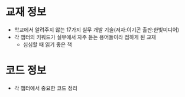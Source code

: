 # 교재 정보
- 학교에서 알려주지 않는 17가지 실무 개발 기술(저자:이기곤 출판:한빛미디어)
- 각 챕터의 키워드가 실무에서 자주 듣는 용어들이라 접하게 된 교재
  - 심심할 때 읽기 좋은 책

# 코드 정보
- 각 챕터에서 중요한 코드 정리
